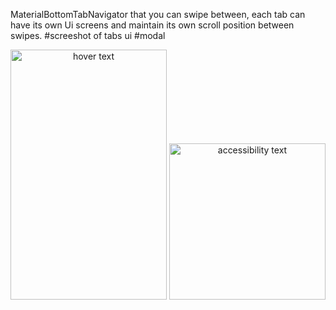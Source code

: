 MaterialBottomTabNavigator that you can swipe between, each tab can have its own Ui screens and maintain its own scroll position between swipes.
#screeshot of tabs ui
#modal
<p align="center">   <img src="https://user-images.githubusercontent.com/54661517/83018117-5d310200-a042-11ea-855d-08c2f0f01e8a.jpg" width="250" height="400" title="hover text"> 
  <img src="https://user-images.githubusercontent.com/54661517/83018189-7d60c100-a042-11ea-8525-f5d95271bdb9.jpg" width="250" alt="accessibility text"> </p>
